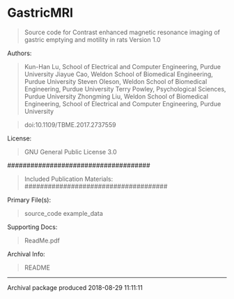 # GastricMRI
>Source code for Contrast enhanced magnetic resonance imaging of gastric emptying and motility in rats
>Version 1.0

Authors:
>Kun-Han Lu, School of Electrical and Computer Engineering, Purdue University
>Jiayue Cao, Weldon School of Biomedical Engineering, Purdue University
>Steven Oleson, Weldon School of Biomedical Engineering, Purdue University
>Terry Powley, Psychological Sciences, Purdue University
>Zhongming Liu, Weldon School of Biomedical Engineering, School of Electrical and Computer Engineering, Purdue University

>doi:10.1109/TBME.2017.2737559
 
 
License: 
>GNU General Public License 3.0
 
#####################################
>Included Publication Materials:
#####################################

 
Primary File(s):
>source_code
>example_data

Supporting Docs:
>ReadMe.pdf

Archival Info:
>README

 
 --------------------------------------------
 Archival package produced 2018-08-29 11:11:11
